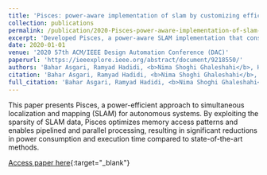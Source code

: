 ```yaml
---
title: 'Pisces: power-aware implementation of slam by customizing efficient sparse algebra'
collection: publications
permalink: /publication/2020-Pisces-power-aware-implementation-of-slam-by-customizing-efficient-sparse-algebra
excerpt: 'Developed Pisces, a power-aware SLAM implementation that consumes 2.5× less power and executes 7.4× faster than the state of the art by customizing efficient sparse algebra on FPGAs.'
date: 2020-01-01
venue: '2020 57th ACM/IEEE Design Automation Conference (DAC)'
paperurl: 'https://ieeexplore.ieee.org/abstract/document/9218550/'
authors: 'Bahar Asgari, Ramyad Hadidi, <b>Nima Shoghi Ghaleshahi</b>, Hyesoon Kim'
citation: 'Bahar Asgari, Ramyad Hadidi, <b>Nima Shoghi Ghaleshahi</b>, Hyesoon Kim, 2020 57th ACM/IEEE Design Automation Conference (DAC), 1-6, 2020'
full_citation: 'Bahar Asgari, Ramyad Hadidi, <b>Nima Shoghi Ghaleshahi</b>, Hyesoon Kim, 2020 57th ACM/IEEE Design Automation Conference (DAC), 1-6, 2020'
---
```


This paper presents Pisces, a power-efficient approach to simultaneous localization and mapping (SLAM) for autonomous systems. By exploiting the sparsity of SLAM data, Pisces optimizes memory access patterns and enables pipelined and parallel processing, resulting in significant reductions in power consumption and execution time compared to state-of-the-art methods.

[Access paper here](https://ieeexplore.ieee.org/abstract/document/9218550/){:target="_blank"}
